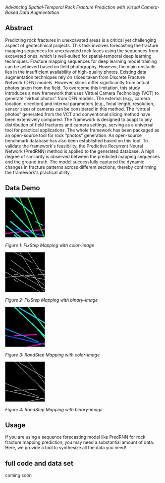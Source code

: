 *Advancing Spatial-Temporal Rock Fracture Prediction with Virtual Camera-Based Data
Augmentation*

## Abstract
Predicting rock fractures in unexcavated areas is a critical yet challenging aspect of
geotechnical projects. This task involves forecasting the fracture mapping sequences
for unexcavated rock faces using the sequences from excavated ones, which is well-suited for spatial-temporal deep learning techniques. Fracture mapping sequences for
deep learning model training can be achieved based on field photography. However,
the main obstacle lies in the insufficient availability of high-quality photos. Existing data
augmentation techniques rely on slices taken from Discrete Fracture Network (DFN)
models. However, slices differ significantly from actual photos taken from the field. To
overcome this limitation, this study introduces a new framework that uses Virtual
Camera Technology (VCT) to generate “virtual photos” from DFN models. The external
(e.g., camera location, direction) and internal parameters (e.g., focal length, resolution,
sensor size) of cameras can be considered in this method. The “virtual photos”
generated from the VCT and conventional slicing method have been extensively
compared. The framework is designed to adapt to any distribution of field fractures and
camera settings, serving as a universal tool for practical applications. The whole
framework has been packaged as an open-source tool for rock “photos” generation. An
open-source benchmark database has also been established based on this tool. To
validate the framework's feasibility, the Predictive Recurrent Neural Network
(PredRNN) method is applied to the generated database. A high degree of similarity is
observed between the predicted mapping sequences and the ground truth. The model
successfully captured the dynamic changes in fracture patterns across different
sections, thereby confirming the framework's practical utility.

## Data Demo

![FixStep Animation](./images/FixStep05_PBSet1_20_80.gif)

*Figure 1: FixStep Mapping with color-image*

![FixStep Animation 2](./images/FixStep05_PBSet1_20_80_2.gif)

*Figure 2: FixStep Mapping with binary-image*

![NRandStep Animation](./images/NRandStep_PBSet1_20_80.gif)

*Figure 3: RandStep Mapping with color-image*

![NRandStep Animation 2](./images/NRandStep_PBSet1_20_80_2.gif)

*Figure 4: RandStep Mapping with binary-image*
## Usage

If you are using a sequence forecasting model like PredRNN for rock fracture mapping prediction, you may need a substantial amount of data. Here, we provide a tool to synthesize all the data you need!


## full code and data set

coming soon